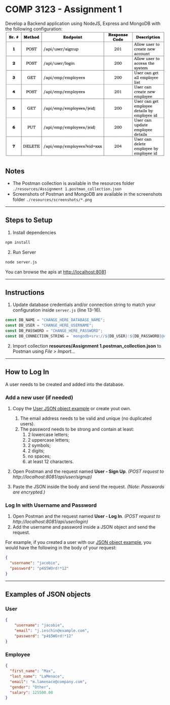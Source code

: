 # COMP 3123 - Assignment 1

Develop a Backend application using NodeJS, Express and MongoDB with the following configuration:
![Table of endpoints for the API](./resources/List-of-APIs.png)

## Notes
* The Postman collection is available in the resources folder `./resources/Assignment 1.postman_collection.json`
* Screenshots of Postman and MongoDB are available in the screenshots folder `./resources/screenshots/*.png`

---

## Steps to Setup

1. Install dependencies

```bash
npm install
```

2. Run Server

```bash
node server.js
```

You can browse the apis at <http://localhost:8081>

---

## Instructions

1. Update database credentials and/or connection string to match your configuration inside `server.js` (line 13-16).
```javascript
const DB_NAME = "CHANGE_HERE_DATABASE_NAME";
const DB_USER = "CHANGE_HERE_USERNAME";
const DB_PASSWORD = "CHANGE_HERE_PASSWORD";
const DB_CONNECTION_STRING = `mongodb+srv://${DB_USER}:${DB_PASSWORD}@cluster0.adpukiy.mongodb.net/${DB_NAME}?retryWrites=true&w=majority`;
```

2. Import collection **resources/Assignment 1.postman_collection.json** to Postman using *File > Import...*

---

## How to Log In
A user needs to be created and added into the database.
### Add a new user (if needed)
1. Copy the [User JSON object example](#examples-of-json-objects-for-the-models) or create yout own.
   1. The email address needs to be valid and unique (no duplicated users).
   2. The password needs to be strong and contain at least:
      1. 2 lowercase letters;
      2. 2 uppercase letters;
      3. 2 symbols;
      4. 2 digits;
      5. no spaces;
      6. at least 12 characters.
      
2. Open Postman and the request named **User - Sign Up**.
    *(POST request to http://localhost:8081/api/user/signup)*
3. Paste the JSON inside the body and send the request.
   *(Note: Passwords are encrypted.)*

### Log In with Username and Password
1. Open Postman and the request named **User - Log In**.
*(POST request to http://localhost:8081/api/user/login)*
2. Add the username and password inside a JSON object and send the request.

For example, if you created a user with our [JSON object example](#examples-of-json-objects-for-the-models), you would have the following in the body of your request:
```json
{
  "username": "jacobie",
  "password": "p4$5WOrd!*12"
}
```

---

## Examples of JSON objects
### User
```json
{
    "username": "jacobie",
    "email": "j.ieschin@example.com",
    "password": "p4$5WOrd!*12"
}
```

### Employee
```json
{
  "first_name": "Max",
  "last_name": "LaMenace",
  "email": "m.lamenace@company.com",
  "gender": "Other",
  "salary": 125500.00
}
```